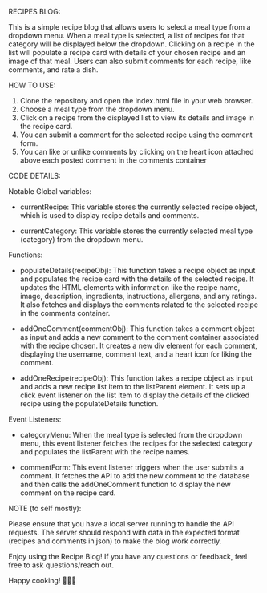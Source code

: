 RECIPES BLOG:

This is a simple recipe blog that allows users to select a meal type from a dropdown menu. When a meal type is selected, a list of recipes for that category will be displayed below the dropdown. Clicking on a recipe in the list will populate a recipe card with details of your chosen recipe and an image of that meal. Users can also submit comments for each recipe, like comments, and rate a dish.

HOW TO USE:

1. Clone the repository and open the index.html file in your web browser.
2. Choose a meal type from the dropdown menu.
3. Click on a recipe from the displayed list to view its details and image in the recipe card.
4. You can submit a comment for the selected recipe using the comment form.
5. You can like or unlike comments by clicking on the heart icon attached above each posted comment in the comments container

CODE DETAILS: 

Notable Global variables: 

- currentRecipe: This variable stores the currently selected recipe object, which is used to display recipe details and comments.

- currentCategory: This variable stores the currently selected meal type (category) from the dropdown menu.

Functions: 

- populateDetails(recipeObj): This function takes a recipe object as input and populates the recipe card with the details of the selected recipe. It updates the HTML elements with information like the recipe name, image, description, ingredients, instructions, allergens, and any ratings. It also fetches and displays the comments related to the selected recipe in the comments container.

- addOneComment(commentObj): This function takes a comment object as input and adds a new comment to the comment container associated with the recipe chosen. It creates a new div element for each comment, displaying the username, comment text, and a heart icon for liking the comment.

- addOneRecipe(recipeObj): This function takes a recipe object as input and adds a new recipe list item to the listParent element. It sets up a click event listener on the list item to display the details of the clicked recipe using the populateDetails function.

Event Listeners:

- categoryMenu: When the meal type is selected from the dropdown menu, this event listener fetches the recipes for the selected category and populates the listParent with the recipe names.

- commentForm: This event listener triggers when the user submits a comment. It fetches the API to add the new comment to the database and then calls the addOneComment function to display the new comment on the recipe card.

NOTE (to self mostly): 

Please ensure that you have a local server running to handle the API requests. The server should respond with data in the expected format (recipes and comments in json) to make the blog work correctly.

Enjoy using the Recipe Blog! If you have any questions or feedback, feel free to ask questions/reach out.

Happy cooking! 🍳🥗🍰